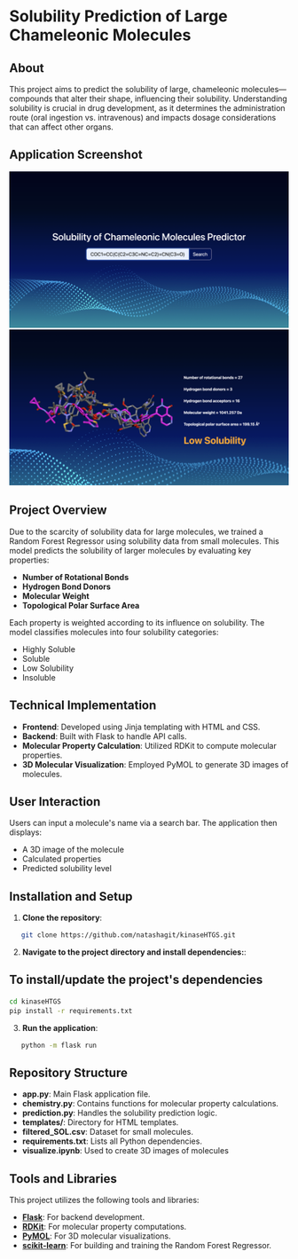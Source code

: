 # Solubility Prediction of Large Chameleonic Molecules

## About

This project aims to predict the solubility of large, chameleonic molecules—compounds that alter their shape, influencing their solubility. Understanding solubility is crucial in drug development, as it determines the administration route (oral ingestion vs. intravenous) and impacts dosage considerations that can affect other organs.

## Application Screenshot

![Application Screenshot](screenshot1.png "Screenshot of page 1 of the Application")
![Application Screenshot](screenshot2.png "Screenshot of page 2 of the Application")

## Project Overview

Due to the scarcity of solubility data for large molecules, we trained a Random Forest Regressor using solubility data from small molecules. This model predicts the solubility of larger molecules by evaluating key properties:

- **Number of Rotational Bonds**
- **Hydrogen Bond Donors**
- **Molecular Weight**
- **Topological Polar Surface Area**

Each property is weighted according to its influence on solubility. The model classifies molecules into four solubility categories:

- Highly Soluble
- Soluble
- Low Solubility
- Insoluble

## Technical Implementation

- **Frontend**: Developed using Jinja templating with HTML and CSS.
- **Backend**: Built with Flask to handle API calls.
- **Molecular Property Calculation**: Utilized RDKit to compute molecular properties.
- **3D Molecular Visualization**: Employed PyMOL to generate 3D images of molecules.

## User Interaction

Users can input a molecule's name via a search bar. The application then displays:

- A 3D image of the molecule
- Calculated properties
- Predicted solubility level

## Installation and Setup

1. **Clone the repository**:
```bash
   git clone https://github.com/natashagit/kinaseHTGS.git
```
   
2. **Navigate to the project directory and install dependencies:**:

## To install/update the project's dependencies
```sh
cd kinaseHTGS
pip install -r requirements.txt
```

3. **Run the application**:

```bash
   python -m flask run
```

## Repository Structure

- **app.py**: Main Flask application file.
- **chemistry.py**: Contains functions for molecular property calculations.
- **prediction.py**: Handles the solubility prediction logic.
- **templates/**: Directory for HTML templates.
- **filtered_SOL.csv**: Dataset for small molecules.
- **requirements.txt**: Lists all Python dependencies.
- **visualize.ipynb**: Used to create 3D images of molecules

## Tools and Libraries

This project utilizes the following tools and libraries:

- **[Flask](https://flask.palletsprojects.com/)**: For backend development.
- **[RDKit](https://www.rdkit.org/)**: For molecular property computations.
- **[PyMOL](https://pymol.org/2/)**: For 3D molecular visualizations.
- **[scikit-learn](https://scikit-learn.org/)**: For building and training the Random Forest Regressor.




